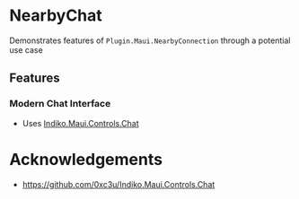 # NearbyChat

Demonstrates features of `Plugin.Maui.NearbyConnection` through a potential use case

## Features

### **Modern Chat Interface**

-   Uses [Indiko.Maui.Controls.Chat](https://github.com/0xc3u/Indiko.Maui.Controls.Chat)

# Acknowledgements

-   https://github.com/0xc3u/Indiko.Maui.Controls.Chat

